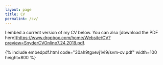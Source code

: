 ```yaml
---
layout: page
title: CV
permalink: /cv/
---
```


I embed a current version of my CV below. You can also [download the PDF here](https://www.dropbox.com/home/Website/CV?preview=SnyderCVOnline7.24.2018.pdf.

{% include embedpdf.html code="30ah9tgxevj1vl9/svm-cv.pdf" width=100 height=800 %}


